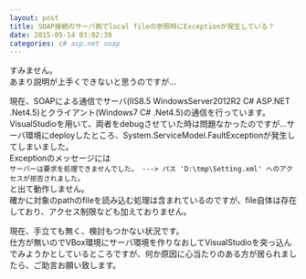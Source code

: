 ```yaml
---
layout: post
title: SOAP接続のサーバ側でlocal fileの参照時にExceptionが発生している？
date: 2015-05-14 03:02:39
categories: c# asp.net soap
---
```

<!-- {% raw %} -->
<p>すみません。<br>
あまり説明が上手くできないと思うのですが...</p>

<p>現在、SOAPによる通信でサーバ(IIS8.5 WindowsServer2012R2 C# ASP.NET .Net4.5)とクライアント(Windows7 C# .Net4.5)の通信を行っています。<br>
VisualStudioを用いて、両者をdebugさせていた時は問題なかったのですが...サーバ環境にdeployしたところ、System.ServiceModel.FaultExceptionが発生してしまいました。<br>
Exceptionのメッセージには<br>
<code>サーバーは要求を処理できませんでした。 ---&gt; パス 'D:\tmp\Setting.xml' へのアクセスが拒否されました。</code><br>
と出て動作しません。<br>
確かに対象のpathのfileを読み込む処理は含まれているのですが、file自体は存在しており、アクセス制限なども加えておりません。</p>

<p>現在、手立ても無く、検討もつかない状況です。<br>
仕方が無いのでVBox環境にサーバ環境を作りなおしてVisualStudioを突っ込んでみようかとしているところですが、何か原因に心当たりのある方が居られましたら、ご助言お願い致します。</p>
<!-- {% endraw %} -->
